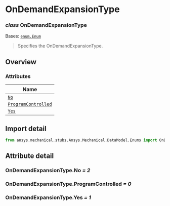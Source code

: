 # OnDemandExpansionType

<a id="OnDemandExpansionType"></a>

### *class* OnDemandExpansionType

Bases: [`enum.Enum`](https://docs.python.org/3/library/enum.html#enum.Enum)

> Specifies the OnDemandExpansionType.

> <!-- !! processed by numpydoc !! -->

<a id="overview"></a>

## Overview

### Attributes

| Name |
| ----------------------------------------------------------------- |
| [`No`](#OnDemandExpansionType.No) |
| [`ProgramControlled`](#OnDemandExpansionType.ProgramControlled) |
| [`Yes`](#OnDemandExpansionType.Yes) |

<a id="import-detail"></a>

## Import detail

```python
from ansys.mechanical.stubs.Ansys.Mechanical.DataModel.Enums import OnDemandExpansionType
```

<a id="attribute-detail"></a>

## Attribute detail

<a id="OnDemandExpansionType.No"></a>

### OnDemandExpansionType.No *= 2*

<a id="OnDemandExpansionType.ProgramControlled"></a>

### OnDemandExpansionType.ProgramControlled *= 0*

<a id="OnDemandExpansionType.Yes"></a>

### OnDemandExpansionType.Yes *= 1*
